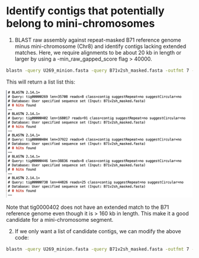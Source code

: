 # Identify contigs that potentially belong to mini-chromosomes
1. BLAST raw assembly against repeat-masked B71 reference genome minus mini-chromosome (Chr8) and identify contigs lacking extended matches. Here, we require alignments to be about 20 kb in length or larger by using a -min_raw_gapped_score flag > 40000.
```bash
blastn -query U269_minion.fasta -query B71v2sh_masked.fasta -outfmt 7 -task dc-megablast -min_raw_gapped_score 40000 | grep ' 0 hits' -B 3
```
This will return a list list this:

![BLASToutput.png](/data/BLASToutput.png)

Note that tig0000402 does not have an extended match to the B71 reference genome even though it is > 160 kb in length. This make it a good candidate for a mini-chromosome segment.

2. If we only want a list of candidate contigs, we can modify the above code:
```bash
blastn -query U269_minion.fasta -query B71v2sh_masked.fasta -outfmt 7 -task dc-megablast -min_raw_gapped_score 40000 | grep ' 0 hits' -B 3 | awk '$0 ~ /tig/ {print $2}'
```
